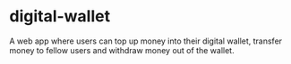 # digital-wallet
A web app where users can top up money into their digital wallet, transfer money to fellow users and withdraw money out of the wallet.
